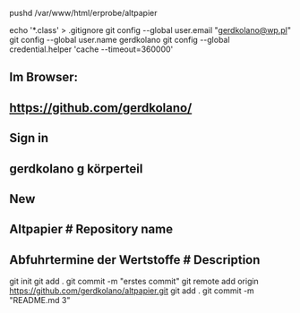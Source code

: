 pushd /var/www/html/erprobe/altpapier

echo '*.class' > .gitignore
git config --global user.email "gerdkolano@wp.pl"
git config --global user.name gerdkolano
git config --global credential.helper 'cache --timeout=360000'

## Im Browser:
## https://github.com/gerdkolano/
## Sign in
## gerdkolano g körperteil
## New
## Altpapier # Repository name
## Abfuhrtermine der Wertstoffe # Description

git init
git add .
git commit -m "erstes commit"
git remote add origin https://github.com/gerdkolano/altpapier.git
git add .
git commit -m "README.md 3"
